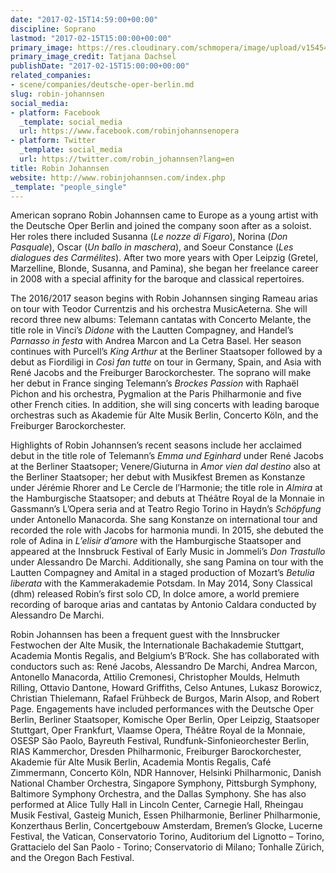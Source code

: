 ```yaml
---
date: "2017-02-15T14:59:00+00:00"
discipline: Soprano
lastmod: "2017-02-15T15:00:00+00:00"
primary_image: https://res.cloudinary.com/schmopera/image/upload/v1545409169/media/webhook-uploads/1487170754237/2017-02-15---Robin-Johannsen---Tatjana_Dachsel.jpg.jpg
primary_image_credit: Tatjana Dachsel
publishDate: "2017-02-15T15:00:00+00:00"
related_companies:
- scene/companies/deutsche-oper-berlin.md
slug: robin-johannsen
social_media:
- platform: Facebook
  _template: social_media
  url: https://www.facebook.com/robinjohannsenopera
- platform: Twitter
  _template: social_media
  url: https://twitter.com/robin_johannsen?lang=en
title: Robin Johannsen
website: http://www.robinjohannsen.com/index.php
_template: "people_single"
---
```


American soprano Robin Johannsen came to Europe as a young artist with the Deutsche Oper Berlin and joined the company soon after as a soloist. Her roles there included Susanna (*Le nozze di Figaro*), Norina (*Don Pasquale*), Oscar (*Un ballo in maschera*), and Soeur Constance (*Les dialogues des Carmélites*). After two more years with Oper Leipzig (Gretel, Marzelline, Blonde, Susanna, and Pamina), she began her freelance career in 2008 with a special affinity for the baroque and classical repertoires.

The 2016/2017 season begins with Robin Johannsen singing Rameau arias on tour with Teodor Currentzis and his orchestra MusicAeterna. She will record three new albums: Telemann cantatas with Concerto Melante, the title role in Vinci’s *Didone* with the Lautten Compagney, and Handel’s *Parnasso in festa* with Andrea Marcon and La Cetra Basel. Her season continues with Purcell’s *King Arthur* at the Berliner Staatsoper followed by a debut as Fiordiligi in *Così fan tutte* on tour in Germany, Spain, and Asia with René Jacobs and the Freiburger Barockorchester. The soprano will make her debut in France singing Telemann’s *Brockes Passion* with Raphaël Pichon and his orchestra, Pygmalion at the Paris Philharmonie and five other French cities. In addition, she will sing concerts with leading baroque orchestras such as Akademie für Alte Musik Berlin, Concerto Köln, and the Freiburger Barockorchester.

Highlights of Robin Johannsen’s recent seasons include her acclaimed debut in the title role of Telemann’s *Emma und Eginhard* under René Jacobs at the Berliner Staatsoper; Venere/Giuturna in *Amor vien dal destino* also at the Berliner Staatsoper; her debut with Musikfest Bremen as Konstanze under Jérémie Rhorer and Le Cercle de l’Harmonie; the title role in *Almira* at the Hamburgische Staatsoper; and debuts at Théâtre Royal de la Monnaie in Gassmann’s L’Opera seria and at Teatro Regio Torino in Haydn’s *Schöpfung* under Antonello Manacorda. She sang Konstanze on international tour and recorded the role with Jacobs for harmonia mundi. In 2015, she debuted the role of Adina in *L’elisir d’amore* with the Hamburgische Staatsoper and appeared at the Innsbruck Festival of Early Music in Jommeli’s *Don Trastullo* under Alessandro De Marchi. Additionally, she sang Pamina on tour with the Lautten Compagney and Amital in a staged production of Mozart’s *Betulia liberata* with the Kammerakademie Potsdam. In May 2014, Sony Classical (dhm) released Robin’s first solo CD, In dolce amore, a world premiere recording of baroque arias and cantatas by Antonio Caldara conducted by Alessandro De Marchi.

Robin Johannsen has been a frequent guest with the Innsbrucker Festwochen der Alte Musik, the Internationale Bachakademie Stuttgart, Academia Montis Regalis, and Belgium’s B’Rock. She has collaborated with conductors such as: René Jacobs, Alessandro De Marchi, Andrea Marcon, Antonello Manacorda, Attilio Cremonesi, Christopher Moulds, Helmuth Rilling, Ottavio Dantone, Howard Griffiths, Celso Antunes, Lukasz Borowicz, Christian Thielemann, Rafael Frühbeck de Burgos, Marin Alsop, and Robert Page. Engagements have included performances with the Deutsche Oper Berlin, Berliner Staatsoper, Komische Oper Berlin, Oper Leipzig, Staatsoper Stuttgart, Oper Frankfurt, Vlaamse Opera, Théâtre Royal de la Monnaie, OSESP São Paolo, Bayreuth Festival, Rundfunk-Sinfonieorchester Berlin, RIAS Kammerchor, Dresden Philharmonic, Freiburger Barockorchester, Akademie für Alte Musik Berlin, Academia Montis Regalis, Café Zimmermann, Concerto Köln, NDR Hannover, Helsinki Philharmonic, Danish National Chamber Orchestra, Singapore Symphony, Pittsburgh Symphony, Baltimore Symphony Orchestra, and the Dallas Symphony. She has also performed at Alice Tully Hall in Lincoln Center, Carnegie Hall, Rheingau Musik Festival, Gasteig Munich, Essen Philharmonie, Berliner Philharmonie, Konzerthaus Berlin, Concertgebouw Amsterdam, Bremen’s Glocke, Lucerne Festival, the Vatican, Conservatorio Torino, Auditorium del Lignotto – Torino, Grattacielo del San Paolo - Torino; Conservatorio di Milano; Tonhalle Zürich, and the Oregon Bach Festival.
